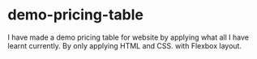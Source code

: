 # demo-pricing-table
I have made a demo pricing table for website by applying what all I have learnt currently. By only applying HTML and CSS. with Flexbox layout.
